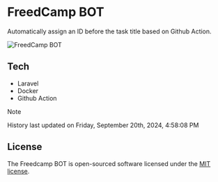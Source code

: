 # FreedCamp BOT

Automatically assign an ID before the task title based on Github Action.

![FreedCamp BOT](https://repository-images.githubusercontent.com/737932867/7d34798b-2680-471c-b089-a78a718d3d6a)

## Tech

- Laravel
- Docker
- Github Action

> [!NOTE]  
> History last updated on Friday, September 20th, 2024, 4:58:08 PM

## License

The Freedcamp BOT is open-sourced software licensed under the [MIT license](https://opensource.org/licenses/MIT).
